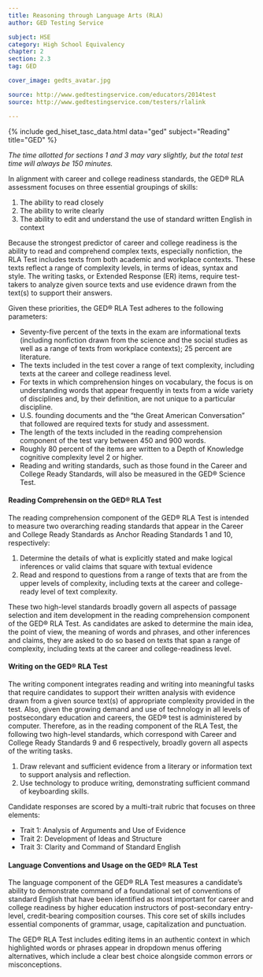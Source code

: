```yaml
---
title: Reasoning through Language Arts (RLA)
author: GED Testing Service

subject: HSE
category: High School Equivalency
chapter: 2
section: 2.3
tag: GED

cover_image: gedts_avatar.jpg

source: http://www.gedtestingservice.com/educators/2014test
source: http://www.gedtestingservice.com/testers/rlalink

---
```


{% include ged_hiset_tasc_data.html data="ged" subject="Reading" title="GED" %}

*The time allotted for sections 1 and 3 may vary slightly, but the total test time will always be 150 minutes.*

In alignment with career and college readiness standards, the GED® RLA assessment focuses on three essential groupings of skills:

  1.  The ability to read closely
  1.  The ability to write clearly
  1.  The ability to edit and understand the use of standard written English in context

Because the strongest predictor of career and college readiness is the ability to read and comprehend complex texts, especially nonfiction, the RLA Test includes texts from both academic and workplace contexts. These texts reflect a range of complexity levels, in terms of ideas, syntax and style. The writing tasks, or Extended Response (ER) items, require test-takers to analyze given source texts and use evidence drawn from the text(s) to support their answers.

Given these priorities, the GED® RLA Test adheres to the following parameters:

  * Seventy-five percent of the texts in the exam are informational texts (including nonfiction drawn from the science and the social studies as well as a range of texts from workplace contexts); 25 percent are literature.
  * The texts included in the test cover a range of text complexity, including texts at the career and college readiness level.
  * For texts in which comprehension hinges on vocabulary, the focus is on understanding words that appear frequently in texts from a wide variety of disciplines and, by their definition, are not unique to a particular discipline.
  * U.S. founding documents and the “the Great American Conversation” that followed are required texts for study and assessment.
  * The length of the texts included in the reading comprehension component of the test vary between 450 and 900 words.
  * Roughly 80 percent of the items are written to a Depth of Knowledge cognitive complexity level 2 or higher.
  * Reading and writing standards, such as those found in the Career and College Ready Standards, will also be measured in the GED® Science Test.

#### Reading Comprehensin on the GED® RLA Test

The reading comprehension component of the GED® RLA Test is intended to measure two overarching reading standards that appear in the Career and College Ready Standards as Anchor Reading Standards 1 and 10, respectively:

  1.  Determine the details of what is explicitly stated and make logical inferences or valid claims that square with textual evidence
  1.  Read and respond to questions from a range of texts that are from the upper levels of complexity, including texts at the career and college-ready level of text complexity.

These two high-level standards broadly govern all aspects of passage selection and item development in the reading comprehension component of the GED® RLA Test. As candidates are asked to determine the main idea, the point of view, the meaning of words and phrases, and other inferences and claims, they are asked to do so based on texts that span a range of complexity, including texts at the career and college-readiness level.

#### Writing on the GED® RLA Test

The writing component integrates reading and writing into meaningful tasks that require candidates to support their written analysis with evidence drawn from a given source text(s) of appropriate complexity provided in the test. Also, given the growing demand and use of technology in all levels of postsecondary education and careers, the GED® test is administered by computer. Therefore, as in the reading component of the RLA Test, the following two high-level standards, which correspond with Career and College Ready Standards 9 and 6 respectively, broadly govern all aspects of the writing tasks.

  1.  Draw relevant and sufficient evidence from a literary or information text to support analysis and reflection.
  1.  Use technology to produce writing, demonstrating sufficient command of keyboarding skills.

Candidate responses are scored by a multi-trait rubric that focuses on three elements:

  * Trait 1: Analysis of Arguments and Use of Evidence
  * Trait 2: Development of Ideas and Structure
  * Trait 3: Clarity and Command of Standard English


#### Language Conventions and Usage on the GED® RLA Test

The language component of the GED® RLA Test measures a candidate’s ability to demonstrate command of a foundational set of conventions of standard English that have been identified as most important for career and college readiness by higher education instructors of post-secondary entry-level, credit-bearing composition courses. This core set of skills includes essential components of grammar, usage, capitalization and punctuation.

The GED® RLA Test includes editing items in an authentic context in which highlighted words or phrases appear in dropdown menus offering alternatives, which include a clear best choice alongside common errors or misconceptions.
